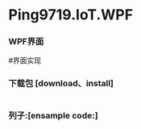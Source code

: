 ﻿# Ping9719.IoT.WPF

### WPF界面
#界面实现


### 下载包 [download、install]
```CSharp

```

### 列子:[ensample code:]
```CSharp

```
